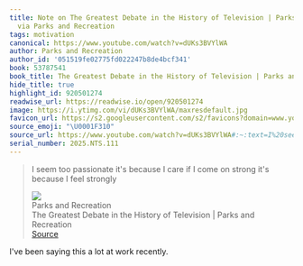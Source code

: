 ```yaml
---
title: Note on The Greatest Debate in the History of Television | Parks and Recreation
  via Parks and Recreation
tags: motivation
canonical: https://www.youtube.com/watch?v=dUKs3BVYlWA
author: Parks and Recreation
author_id: '051519fe02775fd022247b8de4bcf341'
book: 53787541
book_title: The Greatest Debate in the History of Television | Parks and Recreation
hide_title: true
highlight_id: 920501274
readwise_url: https://readwise.io/open/920501274
image: https://i.ytimg.com/vi/dUKs3BVYlWA/maxresdefault.jpg
favicon_url: https://s2.googleusercontent.com/s2/favicons?domain=www.youtube.com
source_emoji: "\U0001F310"
source_url: https://www.youtube.com/watch?v=dUKs3BVYlWA#:~:text=I%20seem%20too,I%20feel%20strongly
serial_number: 2025.NTS.111
---
```

> I seem too passionate it's because I care if I come on strong it's because I feel strongly
> <div class="quoteback-footer"><div class="quoteback-avatar"><img class="mini-favicon" src="https://s2.googleusercontent.com/s2/favicons?domain=www.youtube.com"></div><div class="quoteback-metadata"><div class="metadata-inner"><span style="display:none">FROM:</span><div aria-label="Parks and Recreation" class="quoteback-author"> Parks and Recreation</div><div aria-label="The Greatest Debate in the History of Television | Parks and Recreation" class="quoteback-title"> The Greatest Debate in the History of Television | Parks and Recreation</div></div></div><div class="quoteback-backlink"><a target="_blank" aria-label="go to the full text of this quotation" rel="noopener" href="https://www.youtube.com/watch?v=dUKs3BVYlWA#:~:text=I%20seem%20too,I%20feel%20strongly" class="quoteback-arrow"> Source</a></div></div>

I've been saying this a lot at work recently.